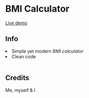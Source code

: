 # BMI Calculator
<a href="https://bmi-calculator-main.vercel.app/" target = "_blank">Live demo</a>

## Info
<li>Simple yet modern <i>BMI calculator</i></li>
<li>Clean code</li>
<br>

## Credits
<p>Me, myself & I</p>
